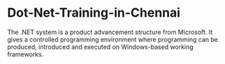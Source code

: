 # Dot-Net-Training-in-Chennai
The .NET system is a product advancement structure from Microsoft. It gives a controlled programming environment where programming can be produced, introduced and executed on Windows-based working frameworks.
